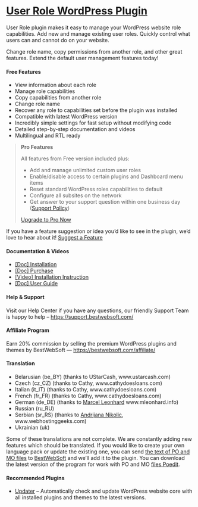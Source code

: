 <a href="https://bestwebsoft.com/products/wordpress/plugins/user-role/" target=_blank>User Role WordPress Plugin</a>
========================

<p>User Role plugin makes it easy to manage your WordPress website role capabilities. Add new and manage existing user roles. Quickly control what users can and cannot do on your website.</p>
<p>Change role name, copy permissions from another role, and other great features. Extend the default user management features today!</p>
<p><span class="embed-youtube" style="text-align:center; display: block;"></span></p>
<h4>Free Features</h4>
<ul>
<li>View information about each role</li>
<li>Manage role capabilities</li>
<li>Copy capabilities from another role</li>
<li>Change role name</li>
<li>Recover any role to capabilities set before the plugin was installed</li>
<li>Compatible with latest WordPress version</li>
<li>Incredibly simple settings for fast setup without modifying code</li>
<li>Detailed step-by-step documentation and videos</li>
<li>Multilingual and RTL ready</li>
</ul>
<blockquote>
<p><strong>Pro Features</strong></p>
<p>All features from Free version included plus:</p>
<ul>
<li>Add and manage unlimited custom user roles</li>
<li>Enable/disable access to certain plugins and Dashboard menu items</li>
<li>Reset standard WordPress roles capabilities to default</li>
<li>Сonfigure all subsites on the network</li>
<li>Get answer to your support question within one business day (<a href="https://bestwebsoft.com/support-policy/" rel="nofollow ugc">Support Policy</a>)</li>
</ul>
<p><a href="https://bestwebsoft.com/products/wordpress/plugins/user-role/?k=dabe729fc0e7bef82e30dcb21a6cefc3" rel="nofollow ugc">Upgrade to Pro Now</a></p>
</blockquote>
<p>If you have a feature suggestion or idea you&#8217;d like to see in the plugin, we&#8217;d love to hear about it! <a href="https://support.bestwebsoft.com/hc/en-us/requests/new" rel="nofollow ugc">Suggest a Feature</a></p>
<h4>Documentation &amp; Videos</h4>
<ul>
<li><a href="https://bestwebsoft.com/documentation/how-to-install-a-wordpress-product/how-to-install-a-wordpress-plugin/" rel="nofollow ugc">[Doc] Installation</a></li>
<li><a href="https://bestwebsoft.com/documentation/how-to-purchase-a-wordpress-plugin/how-to-purchase-wordpress-plugin-from-bestwebsoft/" rel="nofollow ugc">[Doc] Purchase</a></li>
<li><a href="https://www.youtube.com/watch?v=gz9BkouavtU" rel="nofollow ugc">[Video] Installation Instruction</a></li>
<li><a href="https://bestwebsoft.com/documentation/user-role/user-role-user-guide/" rel="nofollow ugc">[Doc] User Guide</a></li>
</ul>
<h4>Help &amp; Support</h4>
<p>Visit our Help Center if you have any questions, our friendly Support Team is happy to help &#8211; <a href="https://support.bestwebsoft.com/" rel="nofollow ugc">https://support.bestwebsoft.com/</a></p>
<h4>Affiliate Program</h4>
<p>Earn 20% commission by selling the premium WordPress plugins and themes by BestWebSoft — <a href="https://bestwebsoft.com/affiliate/" rel="nofollow">https://bestwebsoft.com/affiliate/</a></p>
<h4>Translation</h4>
<ul>
<li>Belarusian (be_BY) (thanks to UStarCash, www.ustarcash.com)</li>
<li>Czech (cz_CZ) (thanks to Cathy, www.cathydoesloans.com)</li>
<li>Italian (it_IT) (thanks to Cathy, www.cathydoesloans.com)</li>
<li>French (fr_FR) (thanks to Cathy, www.cathydoesloans.com)</li>
<li>German (de_DE) (thanks to <a href="mailto:&#109;a&#x72;&#099;e&#x6c;&#064;n&#x65;&#111;m&#x65;&#100;i&#x61;&#099;o&#x72;&#112;o&#x72;&#097;&#116;&#x69;&#111;&#110;&#x2e;&#101;&#117;" rel="nofollow ugc">Marcel Leonhard</a> www.mleonhard.info)</li>
<li>Russian (ru_RU)</li>
<li>Serbian (sr_RS) (thanks to <a href="mailto:&#x61;&#110;&#x64;&#114;&#x69;&#106;&#x61;&#110;&#x61;&#110;&#x40;&#119;&#x65;&#098;&#x68;&#111;&#x73;&#116;&#x69;&#110;&#x67;&#103;&#x65;&#101;&#x6b;&#115;&#x2e;&#099;&#x6f;&#109;" rel="nofollow ugc">Andrijana Nikolic</a>, www.webhostinggeeks.com)</li>
<li>Ukrainian (uk)</li>
</ul>
<p>Some of these translations are not complete. We are constantly adding new features which should be translated. If you would like to create your own language pack or update the existing one, you can send <a href="https://codex.wordpress.org/Translating_WordPress" rel="nofollow ugc">the text of PO and MO files</a> to <a href="https://support.bestwebsoft.com/hc/en-us/requests/new" rel="nofollow ugc">BestWebSoft</a> and we&#8217;ll add it to the plugin. You can download the latest version of the program for work with PO and MO <a href="https://www.poedit.net/download.php" rel="nofollow ugc">files Poedit</a>.</p>
<h4>Recommended Plugins</h4>
<ul>
<li><a href="https://bestwebsoft.com/products/wordpress/plugins/updater/?k=0864088de1701a5e104ffb77c6d7011c" rel="nofollow ugc">Updater</a> &#8211; Automatically check and update WordPress website core with all installed plugins and themes to the latest versions.</li>
</ul>
